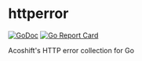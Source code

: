 # httperror

[![GoDoc](https://godoc.org/github.com/acoshift/httperror?status.svg)](https://godoc.org/github.com/acoshift/httperror)
[![Go Report Card](https://goreportcard.com/badge/github.com/acoshift/httperror)](https://goreportcard.com/report/github.com/acoshift/httperror)

Acoshift's HTTP error collection for Go
